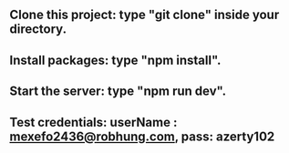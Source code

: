## Clone this project: type "**git clone**" inside your directory.

## Install packages: type "**npm install**".

## Start the server: type "**npm run dev**".

## Test credentials: **userName** : **mexefo2436@robhung.com**, **pass**: **azerty102**
